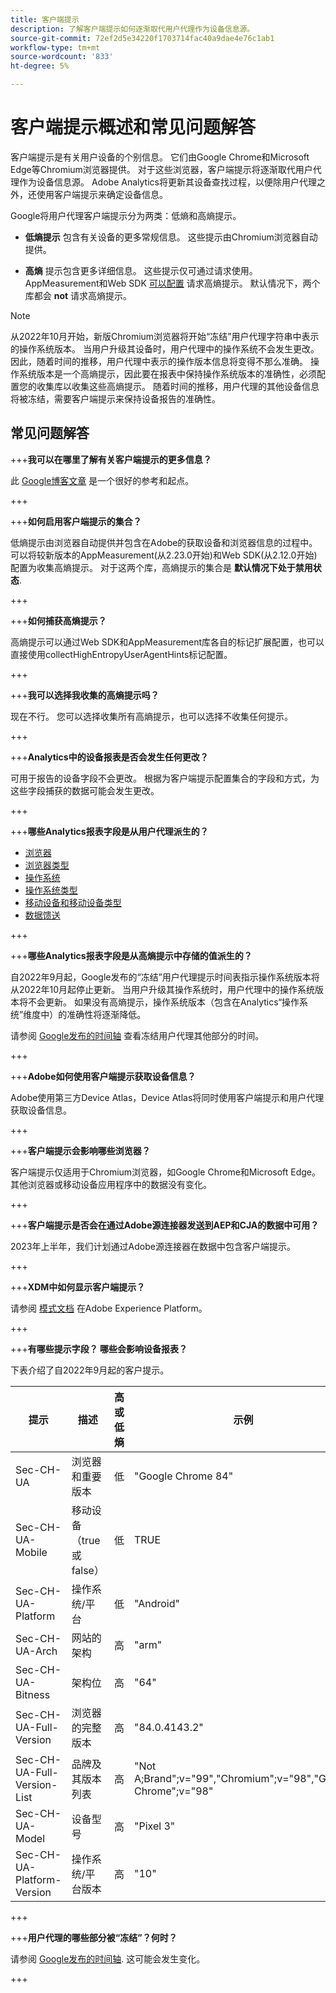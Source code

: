```yaml
---
title: 客户端提示
description: 了解客户端提示如何逐渐取代用户代理作为设备信息源。
source-git-commit: 72ef2d5e34220f1703714fac40a9dae4e76c1ab1
workflow-type: tm+mt
source-wordcount: '833'
ht-degree: 5%

---
```



# 客户端提示概述和常见问题解答

客户端提示是有关用户设备的个别信息。 它们由Google Chrome和Microsoft Edge等Chromium浏览器提供。 对于这些浏览器，客户端提示将逐渐取代用户代理作为设备信息源。 Adobe Analytics将更新其设备查找过程，以便除用户代理之外，还使用客户端提示来确定设备信息。

Google将用户代理客户端提示分为两类：低熵和高熵提示。

* **低熵提示** 包含有关设备的更多常规信息。 这些提示由Chromium浏览器自动提供。

* **高熵** 提示包含更多详细信息。 这些提示仅可通过请求使用。 AppMeasurement和Web SDK [可以配置](/help/implement/vars/config-vars/collecthighentropyuseragenthints.md) 请求高熵提示。 默认情况下，两个库都会 **not** 请求高熵提示。

>[!NOTE]
>
>从2022年10月开始，新版Chromium浏览器将开始“冻结”用户代理字符串中表示的操作系统版本。 当用户升级其设备时，用户代理中的操作系统不会发生更改。 因此，随着时间的推移，用户代理中表示的操作版本信息将变得不那么准确。 操作系统版本是一个高熵提示，因此要在报表中保持操作系统版本的准确性，必须配置您的收集库以收集这些高熵提示。 随着时间的推移，用户代理的其他设备信息将被冻结，需要客户端提示来保持设备报告的准确性。

## 常见问题解答

+++**我可以在哪里了解有关客户端提示的更多信息？**

此 [Google博客文章](https://web.dev/user-agent-client-hints/) 是一个很好的参考和起点。

+++

+++**如何启用客户端提示的集合？**

低熵提示由浏览器自动提供并包含在Adobe的获取设备和浏览器信息的过程中。 可以将较新版本的AppMeasurement(从2.23.0开始)和Web SDK(从2.12.0开始)配置为收集高熵提示。 对于这两个库，高熵提示的集合是 **默认情况下处于禁用状态**.

+++

+++**如何捕获高熵提示？**

高熵提示可以通过Web SDK和AppMeasurement库各自的标记扩展配置，也可以直接使用collectHighEntropyUserAgentHints标记配置。

+++

+++**我可以选择我收集的高熵提示吗？**

现在不行。 您可以选择收集所有高熵提示，也可以选择不收集任何提示。

+++

+++**Analytics中的设备报表是否会发生任何更改？**

可用于报告的设备字段不会更改。 根据为客户端提示配置集合的字段和方式，为这些字段捕获的数据可能会发生更改。

+++

+++**哪些Analytics报表字段是从用户代理派生的？**

* [浏览器](https://experienceleague.adobe.com/docs/analytics/components/dimensions/browser.html?lang=en)
* [浏览器类型](https://experienceleague.adobe.com/docs/analytics/components/dimensions/browser-type.html?lang=en)
* [操作系统](https://experienceleague.adobe.com/docs/analytics/components/dimensions/operating-systems.html?lang=en)
* [操作系统类型](https://experienceleague.adobe.com/docs/analytics/components/dimensions/operating-system-types.html?lang=en)
* [移动设备和移动设备类型](https://experienceleague.adobe.com/docs/analytics/components/dimensions/mobile-dimensions.html?lang=en)
* [数据馈送](https://experienceleague.adobe.com/docs/analytics/export/analytics-data-feed/data-feed-contents/datafeeds-reference.html?lang=zh-Hans)

+++

+++**哪些Analytics报表字段是从高熵提示中存储的值派生的？**

自2022年9月起，Google发布的“冻结”用户代理提示时间表指示操作系统版本将从2022年10月起停止更新。 当用户升级其操作系统时，用户代理中的操作系统版本将不会更新。 如果没有高熵提示，操作系统版本（包含在Analytics“操作系统”维度中）的准确性将逐渐降低。

请参阅 [Google发布的时间轴](https://blog.chromium.org/2021/09/user-agent-reduction-origin-trial-and-dates.html) 查看冻结用户代理其他部分的时间。

+++

+++**Adobe如何使用客户端提示获取设备信息？**

Adobe使用第三方Device Atlas，Device Atlas将同时使用客户端提示和用户代理获取设备信息。

+++

+++**客户端提示会影响哪些浏览器？**

客户端提示仅适用于Chromium浏览器，如Google Chrome和Microsoft Edge。 其他浏览器或移动设备应用程序中的数据没有变化。

+++

+++**客户端提示是否会在通过Adobe源连接器发送到AEP和CJA的数据中可用？**

2023年上半年，我们计划通过Adobe源连接器在数据中包含客户端提示。

+++

+++**XDM中如何显示客户端提示？**

请参阅 [模式文档](https://github.com/adobe/xdm/blob/master/components/datatypes/browserdetails.schema.json#L121) 在Adobe Experience Platform。

+++

+++**有哪些提示字段？ 哪些会影响设备报表？**

下表介绍了自2022年9月起的客户提示。

| 提示 | 描述 | 高或低熵 | 示例 |
| --- | --- | --- | --- | 
| Sec-CH-UA | 浏览器和重要版本 | 低 | &quot;Google Chrome 84&quot; |
| Sec-CH-UA-Mobile | 移动设备（true或false） | 低 | TRUE |
| Sec-CH-UA-Platform | 操作系统/平台 | 低 | &quot;Android&quot; |
| Sec-CH-UA-Arch | 网站的架构 | 高 | &quot;arm&quot; |
| Sec-CH-UA-Bitness | 架构位 | 高 | &quot;64&quot; |
| Sec-CH-UA-Full-Version | 浏览器的完整版本 | 高 | &quot;84.0.4143.2&quot; |
| Sec-CH-UA-Full-Version-List | 品牌及其版本列表 | 高 | &quot;Not A;Brand&quot;;v=&quot;99&quot;,&quot;Chromium&quot;;v=&quot;98&quot;,&quot;Google Chrome&quot;;v=&quot;98&quot; |
| Sec-CH-UA-Model | 设备型号 | 高 | &quot;Pixel 3&quot; |
| Sec-CH-UA-Platform-Version | 操作系统/平台版本 | 高 | &quot;10&quot; |

+++



+++**用户代理的哪些部分被“冻结”？何时？**

请参阅 [Google发布的时间轴](https://blog.chromium.org/2021/09/user-agent-reduction-origin-trial-and-dates.html). 这可能会发生变化。

+++
